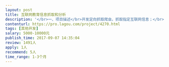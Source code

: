 ```yaml
---                
layout: post       
title: 互联网教育信息抓取和分析           
description: '</br>一、项目描述</br>开发定向抓取爬虫，抓取指定互联网信息；</br>对抓取的页面进行定向抽取信息；</br></br>二、主要功能点</br>爬虫需要考虑配置和增量更新</br>爬虫需要实现分布式抓取，需要先规划任务列表，在任务列表内下平行推进抓取任务。</br>信息抓取需要考虑去重判定问题。</br>信息抓取后的信息分不同的字段进行保存</br>抓取的题目中包含图片的，需要妥善处理图片的保存</br>抓取内容是doc/ppt文件的，需要妥善处理数据和保存</br>'     
contenturl: https://pro.lagou.com/project/4270.html      
tags: [其他开发]            
salary: 5000-10000元          
publish_time: 2017-09-07 14:35:04         
review: 1491人                   
apply: 1人                   
recommend: 5人                   
time_range: 1-3个月              
---                 
```

